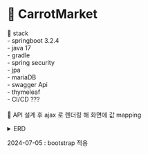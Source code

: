 # 🥕 CarrotMarket
📌 stack
<br> - springboot 3.2.4
<br> - java 17
<br> - gradle
<br> - spring security
<br> - jpa
<br> - mariaDB
<br> - swagger Api
<br> - thymeleaf
<br> - CI/CD ???
<br>
<br>
👀 API 설계 후 ajax 로 렌더링 해 화면에 값 mapping
<details>
  <summary>ERD</summary>

  ![carrotMarketERD](https://github.com/saebyeolKim/carrot/assets/94090893/3d6dce98-24a1-4160-a1cf-96b92005c546)

</details>


2024-07-05 : bootstrap 적용
